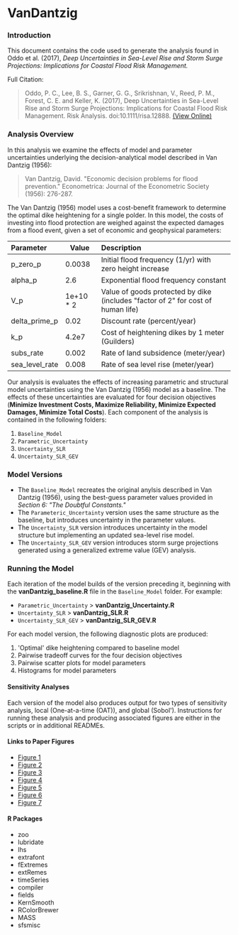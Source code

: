 # VanDantzig #


### Introduction ###
This document contains the code used to generate the analysis found in Oddo et al. (2017), *Deep Uncertainties in Sea-Level Rise and Storm Surge Projections: Implications for Coastal Flood Risk Management.*

Full Citation:
> Oddo, P. C., Lee, B. S., Garner, G. G., Srikrishnan, V., Reed, P. M., Forest, C. E. and Keller, K. (2017), Deep Uncertainties in Sea-Level Rise and Storm Surge Projections: Implications for Coastal Flood Risk Management. Risk Analysis. doi:10.1111/risa.12888. [(View Online)](http://onlinelibrary.wiley.com/doi/10.1111/risa.12888/full)

### Analysis Overview ###
In this analysis we examine the effects of model and parameter uncertainties underlying the decision-analytical model described in Van Dantzig (1956):

> Van Dantzig, David. "Economic decision problems for flood prevention." Econometrica: Journal of the Econometric Society (1956): 276-287.

The Van Dantzig (1956) model uses a cost-benefit framework to determine the optimal dike heightening for a single polder. In this model, the costs of investing into flood protection are weighed against the expected damages from a flood event, given a set of economic and geophysical parameters:

| Parameter      | Value     | Description                                                                      |
|:---------------|-----------|:---------------------------------------------------------------------------------|
| p_zero_p       |   0.0038  | Initial flood frequency (1/yr) with zero height increase                         |
| alpha_p        |    2.6    | Exponential flood frequency constant                                             |
| V_p            | 1e+10 * 2 | Value of goods protected by dike (includes "factor of 2" for cost of human life) |
| delta_prime_p  |    0.02   | Discount rate (percent/year)                                                     |
| k_p            |   4.2e7   | Cost of heightening dikes by 1 meter (Guilders)                                  |
| subs_rate      |   0.002   | Rate of land subsidence (meter/year)                                             |
| sea_level_rate |   0.008   | Rate of sea level rise (meter/year)                                              |


Our analysis is evaluates the effects of increasing parametric and structural model uncertainties using the Van Dantzig (1956) model as a baseline. The effects of these uncertainties are evaluated for four decision objectives (**Minimize Investment Costs, Maximize Reliability, Minimize Expected Damages, Minimize Total Costs**). Each component of the analysis is contained in the following folders:

1. `Baseline_Model`
2. `Parametric_Uncertainty`
3. `Uncertainty_SLR`
4. `Uncertainty_SLR_GEV`

### Model Versions ###

* The `Baseline_Model` recreates the original anylsis described in Van Dantzig (1956), using the best-guess parameter values provided in *Section 6: "The Doubtful Constants."*
* The `Parameteric_Uncertainty` version uses the same structure as the baseline, but introduces uncertainty in the parameter values.
* The `Uncertainty_SLR` version introduces uncertainty in the model structure but implementing an updated sea-level rise model.
* The `Uncertainty_SLR_GEV` version introduces storm surge projections generated using a generalized extreme value (GEV) analysis.

### Running the Model ###
Each iteration of the model builds of the version preceding it, beginning with the **vanDantzig_baseline.R** file in the `Baseline_Model` folder. For example:
* `Parametric_Uncertainty` > **vanDantzig_Uncertainty.R**
* `Uncertainty_SLR` > **vanDantzig_SLR.R**
* `Uncertainty_SLR_GEV` > **vanDantzig_SLR_GEV.R**

For each model version, the following diagnostic plots are produced:
1. 'Optimal' dike heightening compared to baseline model
2. Pairwise tradeoff curves for the four decision objectives
3. Pairwise scatter plots for model parameters
4. Histograms for model parameters

#### Sensitivity Analyses ####
Each version of the model also produces output for two types of sensitivity analysis, local (One-at-a-time (OAT)), and global (Sobol'). Instructions for running these analysis and producing associated figures are either in the scripts or in additional READMEs.

#### Links to Paper Figures ####
* [Figure 1](https://github.com/scrim-network/VanDantzig/blob/master/Model_Versions/Uncertainty_SLR_GEV/SLR_Module/Figures/fig1.png)
* [Figure 2](https://github.com/scrim-network/VanDantzig/blob/master/vanDantzig/Model_Versions/Uncertainty_SLR_GEV/Storm_Surge_Module/Figuresfig2.png)
* [Figure 3](https://github.com/scrim-network/VanDantzig/blob/master/Model_Versions/Uncertainty_SLR_GEV/Figures/Comparison/fig3.png)
* [Figure 4](https://github.com/scrim-network/VanDantzig/blob/master/Model_Versions/Uncertainty_SLR_GEV/Figures/Objective_Tradeoffs/Fig4.png)
* [Figure 5](https://github.com/scrim-network/VanDantzig/blob/master/Model_Versions/Uncertainty_SLR_GEV/Figures/Threshold_Plot/Fig5.png)
* [Figure 6](https://github.com/scrim-network/VanDantzig/blob/master/Model_Versions/Uncertainty_SLR_GEV/Sensitivity_Analysis/OAT/Figures/Fig6.pdf)
* [Figure 7](https://github.com/scrim-network/VanDantzig/blob/master/Model_Versions/Uncertainty_SLR_GEV/Sensitivity_Analysis/Sobol/SALib/Output/Figures/fig7.pdf)

#### R Packages ####
* zoo
* lubridate
* lhs
* extrafont
* fExtremes
* extRemes
* timeSeries
* compiler
* fields
* KernSmooth
* RColorBrewer
* MASS
* sfsmisc